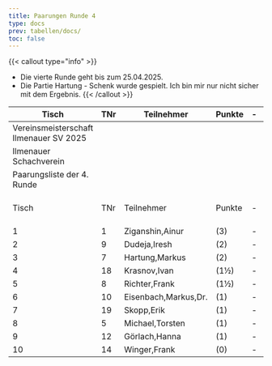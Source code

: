 ```yaml
---
title: Paarungen Runde 4
type: docs
prev: tabellen/docs/
toc: false
---
```


{{< callout type="info" >}}
  - Die vierte Runde geht bis zum 25.04.2025.
  - Die Partie Hartung - Schenk wurde gespielt. Ich bin mir nur nicht sicher mit dem Ergebnis.
{{< /callout >}}

| Tisch | TNr | Teilnehmer | Punkte | - | TNr | Teilnehmer | Punkte | Ergebnis |
| ----- | ----- | ----- | ----- | ----- | ----- | ----- | ----- | ----- | 
| Vereinsmeisterschaft Ilmenauer SV 2025 |  |  |  |  |  |  |  |  |
| Ilmenauer Schachverein |  |  |  |  |  |  |  |  |
| Paarungsliste der 4. Runde |  |  |  |  |  |  |  |  |
| Tisch | TNr | Teilnehmer | Punkte | - | TNr | Teilnehmer | Punkte | Erg. Ergebnis Erg. |
| 1 | 1 | Ziganshin,Ainur | (3) | - | 16 | Jung,Timo | (2½) | 1 - 0 |
| 2 | 9 | Dudeja,Iresh | (2) | - | 2 | Geißhirt,Marco | (2) | - - - |
| 3 | 7 | Hartung,Markus | (2) | - | 3 | Schenk,Stefan | (2) | - |
| 4 | 18 | Krasnov,Ivan | (1½) | - | 6 | Lehmann,Georg | (2) | 0 - 1 |
| 5 | 8 | Richter,Frank | (1½) | - | 4 | Zeising,Benjamin | (1½) | 0 - 1 |
| 6 | 10 | Eisenbach,Markus,Dr. | (1) | - | 17 | Scheidig,Thorben | (1) | 0 - 1 |
| 7 | 19 | Skopp,Erik | (1) | - | 20 | Hoppert,Alexander | (1) | - - + |
| 8 | 5 | Michael,Torsten | (1) | - | 11 | Pantleon,Florian | (1) | + - - |
| 9 | 12 | Görlach,Hanna | (1) | - | 13 | Lehmann,Norik | (0) | - - - |
| 10 | 14 | Winger,Frank | (0) | - | 15 | Cakmakci,Muhammed | (0) | - - + |